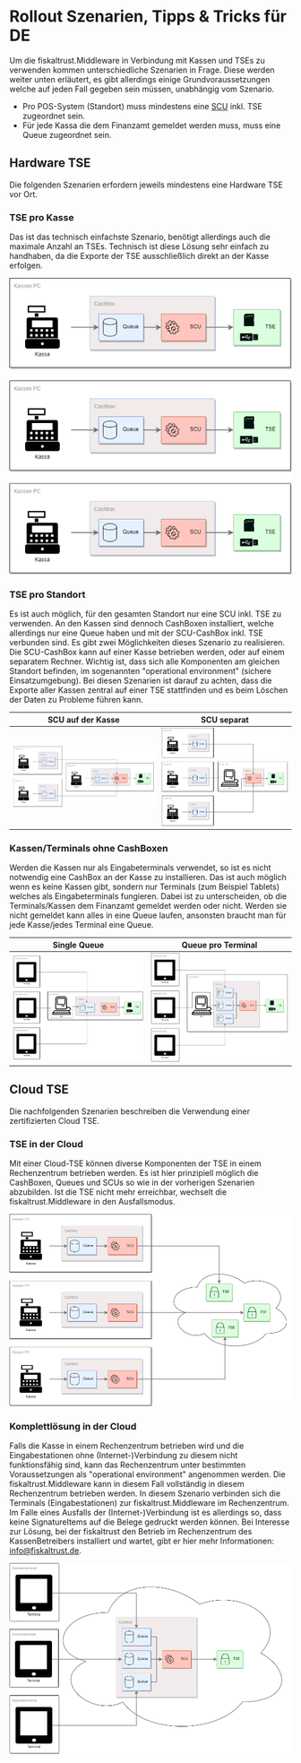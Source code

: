 # Rollout Szenarien, Tipps & Tricks für DE
Um die fiskaltrust.Middleware in Verbindung mit Kassen und TSEs zu verwenden kommen unterschiedliche Szenarien in Frage. Diese werden weiter unten erläutert, es gibt allerdings einige Grundvoraussetzungen welche auf jeden Fall gegeben sein müssen, unabhängig vom Szenario.

- Pro POS-System (Standort) muss mindestens eine [SCU](https://github.com/fiskaltrust/productdescription-de-doc/blob/master/product-service-description/compliance-as-a-service/features/SCU-Abstraktion.md) inkl. TSE zugeordnet sein.
- Für jede Kassa die dem Finanzamt gemeldet werden muss, muss eine Queue zugeordnet sein.

## Hardware TSE

Die folgenden Szenarien erfordern jeweils mindestens eine Hardware TSE vor Ort.

### TSE pro Kasse
Das ist das technisch einfachste Szenario, benötigt allerdings auch die maximale Anzahl an TSEs. Technisch ist diese Lösung sehr einfach zu handhaben, da die Exporte der TSE ausschließlich direkt an der Kasse erfolgen.

![tse-per-cashregister](media/tse-per-cashregister.png)

### TSE pro Standort
Es ist auch möglich, für den gesamten Standort nur eine SCU inkl. TSE zu verwenden. An den Kassen sind dennoch CashBoxen installiert, welche allerdings nur eine Queue haben und mit der SCU-CashBox inkl. TSE verbunden sind. Es gibt zwei Möglichkeiten dieses Szenario zu realisieren. Die SCU-CashBox kann auf einer Kasse betrieben werden, oder auf einem separatem Rechner. Wichtig ist, dass sich alle Komponenten am gleichen Standort befinden, im sogenannten "operational environment" (sichere Einsatzumgebung). Bei diesen Szenarien ist darauf zu achten, dass die Exporte aller Kassen zentral auf einer TSE stattfinden und es beim Löschen der Daten zu Probleme führen kann.

SCU auf der Kasse|SCU separat
:--:|:--:
![tse-on-cashregister](media/tse-on-cashregister.png)|![tse-separated](media/tse-separated.png)

### Kassen/Terminals ohne CashBoxen
Werden die Kassen nur als Eingabeterminals verwendet, so ist es nicht notwendig eine CashBox an der Kasse zu installieren. Das ist auch möglich wenn es keine Kassen gibt, sondern nur Terminals (zum Beispiel Tablets) welches als Eingabeterminals fungieren. Dabei ist zu unterscheiden, ob die Terminals/Kassen dem Finanzamt gemeldet werden oder nicht. Werden sie nicht gemeldet kann alles in eine Queue laufen, ansonsten braucht man für jede Kasse/jedes Terminal eine Queue. 

Single Queue|Queue pro Terminal
:--:|:--:
![terminals-single-queue](media/terminals-single-queue.png)|![terminals-multi-queue](media/terminals-multi-queue.png)

## Cloud TSE

Die nachfolgenden Szenarien beschreiben die Verwendung einer zertifizierten Cloud TSE.

### TSE in der Cloud
Mit einer Cloud-TSE können diverse Komponenten der TSE in einem Rechenzentrum betrieben werden. Es ist hier prinzipiell möglich die CashBoxen, Queues und SCUs so wie in der vorherigen Szenarien abzubilden. Ist die TSE nicht mehr erreichbar, wechselt die fiskaltrust.Middleware in den Ausfallsmodus.

![cloud-tse](media/cloud-tse.png)

### Komplettlösung in der Cloud
Falls die Kasse in einem Rechenzentrum betrieben wird und die Eingabestationen ohne (Internet-)Verbindung zu diesem nicht funktionsfähig sind, kann das Rechenzentrum unter bestimmten Voraussetzungen als "operational environment" angenommen werden. Die fiskaltrust.Middleware kann in diesem Fall vollständig in diesem Rechenzentrum betrieben werden. In diesem Szenario verbinden sich die Terminals (Eingabestationen) zur fiskaltrust.Middleware im Rechenzentrum.
Im Falle eines Ausfalls der (Internet-)Verbindung ist es allerdings so, dass keine SignatureItems auf die Belege gedruckt werden können. Bei Interesse zur Lösung, bei der fiskaltrust den Betrieb im Rechenzentrum des KassenBetreibers installiert und wartet, gibt er hier mehr Informationen: [info@fiskaltrust.de](mailto:info@fiskaltrust.de?subject=Informationen%20zu%20Bring-your-own-datacenter).

![cloud-middleware](media/cloud-middleware.png)